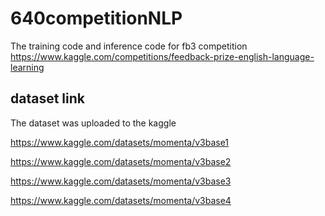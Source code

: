 # 640competitionNLP
The training code and inference code for fb3 competition https://www.kaggle.com/competitions/feedback-prize-english-language-learning

## dataset link
The dataset was uploaded to the kaggle

https://www.kaggle.com/datasets/momenta/v3base1 

https://www.kaggle.com/datasets/momenta/v3base2

https://www.kaggle.com/datasets/momenta/v3base3

https://www.kaggle.com/datasets/momenta/v3base4

